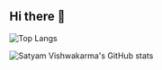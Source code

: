 ## Hi there 👋

![Top Langs](https://github-readme-stats.vercel.app/api/top-langs/?username=Satyam1Vishwakarma&layout=compact&theme=radical)

![Satyam Vishwakarma's GitHub stats](https://github-readme-stats.vercel.app/api?username=Satyam1Vishwakarma&rank_icon=github&show_icons=true&theme=radical&hide=stars)
